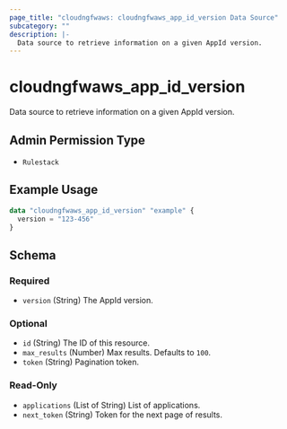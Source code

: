 ```yaml
---
page_title: "cloudngfwaws: cloudngfwaws_app_id_version Data Source"
subcategory: ""
description: |-
  Data source to retrieve information on a given AppId version.
---
```


# cloudngfwaws_app_id_version

Data source to retrieve information on a given AppId version.


## Admin Permission Type

* `Rulestack`


## Example Usage

```terraform
data "cloudngfwaws_app_id_version" "example" {
  version = "123-456"
}
```


<!-- schema generated by tfplugindocs -->
## Schema

### Required

- `version` (String) The AppId version.

### Optional

- `id` (String) The ID of this resource.
- `max_results` (Number) Max results. Defaults to `100`.
- `token` (String) Pagination token.

### Read-Only

- `applications` (List of String) List of applications.
- `next_token` (String) Token for the next page of results.

